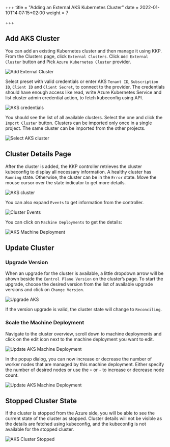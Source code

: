 +++
title = "Adding an External AKS Kubernetes Cluster"
date = 2022-01-10T14:07:15+02:00
weight = 7

+++

## Add AKS Cluster

You can add an existing Kubernetes cluster and then manage it using KKP. From the Clusters page, click `External Clusters`.
Click `Add External Cluster` button and Pick `Azure Kubernetes Cluster` provider.

![Add External Cluster](/img/kubermatic/master/tutorials/external_clusters/add_external_cluster.png "Add External Cluster")

Select preset with valid credentials or enter AKS `Tenant ID`, `Subscription ID`, `Client ID` and  `Client Secret`, to connect to the provider.
The credentials should have enough access like read, write Azure Kubernetes Service and list cluster admin credential action, to fetch kubeconfig using API.

![AKS credentials](/img/kubermatic/master/tutorials/external_clusters/aks_credentials.png "AKS credentials")

You should see the list of all available clusters. Select the one and click the `Import Cluster` button. Clusters can be imported only once in a single project. The same cluster can be imported from the other projects.

![Select AKS cluster](/img/kubermatic/master/tutorials/external_clusters/select_aks_cluster.png "Select AKS cluster")

## Cluster Details Page

After the cluster is added, the KKP controller retrieves the cluster kubeconfig to display all necessary information.
A healthy cluster has `Running` state. Otherwise, the cluster can be in the `Error` state. Move the mouse cursor over the state indicator to get more details.

![AKS cluster](/img/kubermatic/master/tutorials/external_clusters/aks_details.png "AKS cluster")

You can also expand `Events` to get information from the controller.

![Cluster Events](/img/kubermatic/master/tutorials/external_clusters/events.png "Cluster Events")

You can click on `Machine Deployments` to get the details:

![AKS Machine Deployment](/img/kubermatic/master/tutorials/external_clusters/aks_machine_deployments.png "AKS Machine Deployment")

## Update Cluster

### Upgrade Version

When an upgrade for the cluster is available, a little dropdown arrow will be shown beside the `Control Plane Version` on the cluster’s page.
To start the upgrade, choose the desired version from the list of available upgrade versions and click on `Change Version`.

![Upgrade AKS](/img/kubermatic/master/tutorials/external_clusters/upgrade_aks.png "Upgrade AKS")

If the version upgrade is valid, the cluster state will change to `Reconciling`.

### Scale the Machine Deployment

Navigate to the cluster overview, scroll down to machine deployments and click on the edit icon next to the machine deployment you want to edit.

![Update AKS Machine Deployment](/img/kubermatic/master/tutorials/external_clusters/edit_md.png "Update AKS Machine Deployment")

In the popup dialog, you can now increase or decrease the number of worker nodes that are managed by this machine deployment.
Either specify the number of desired nodes or use the `+` or `-` to increase or decrease node count.

![Update AKS Machine Deployment](/img/kubermatic/master/tutorials/external_clusters/update_aks_md.png "Update AKS Machine Deployment")

## Stopped Cluster State

If the cluster is stopped from the Azure side, you will be able to see the current state of the cluster as stopped.
Cluster details will not be visible as the details are fetched using kubeconfig, and the kubeconfig is not available for the stopped cluster.

![AKS Cluster Stopped](/img/kubermatic/master/tutorials/external_clusters/aks_stopped.png "AKS Cluster Stopped")